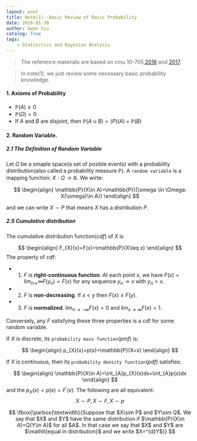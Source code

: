 ```yaml
---
layout: post
title: Note(1)--Basic Review of Basic Probability 
date: 2018-01-30
author: Gwan Siu
catalog: True
tags:
    - Statisctics and Bayesian Analysis
---
```


>The reference materials are based on cmu 10-705,[2016](http://www.stat.cmu.edu/~larry/=stat705/) and [2017](http://www.stat.cmu.edu/~siva/705/main.html).

>In note(1), we just review some necessary basic probability knowledge.

#### 1. Axioms of Probability

- $\mathbb{P}(A)\geq 0$
- $\mathbb{P}(\Omega)=0$
- If $A$ and $B$ are disjoint, then $\mathbb{P}(A\cup B)=\mathbb(P)(A)+\mathbb{P}(B)$

#### 2. Random Variable.

##### 2.1 The Definition of Random Variable
Let $\Omega$ be a smaple space(a set of posible events) with a probability distribution(also called a probability measure $\mathbb{P}$). A `random variable` is a mapping function: $X:\Omega \rightarrow \mathbb{R}$. We wirte:

$$
\begin{align}
\mathbb{P}(X\in A)=\mathbb{P}({\omega \in \Omega: X(\omega)\in A})
\end{align}
$$

and we can write $X\sim P$ that means $X$ has a distribution $P$.

##### 2.5 Cumulative distribution
The cumulative distribution function($cdf$) of $X$ is

$$
\begin{align}
    F_{X}(x)=F(x)=\mathbb{P}(X\leq x)
\end{align}
$$
The property of cdf:
- 1. $F$ is **right-continuous function**. At each point $x$, we have $F(x)=\lim_{n\rightarrow}\infty F(y_{n})=F(x)$ for any sequence $y_{n}\rightarrow x$ with $y_{n} >x$.
- 2. $F$ is **non-decreasing**. If $x<y$ then $F(x)\leq F(y)$.
- 3. $F$ is **normalized**. $\lim_{n\rightarrow -\infty}F(x)=0$ and $\lim_{x\rightarrow \infty}F(x)=1$.

Conversely, any $F$ satisfying these three properties is a cdf for some random variable.

If $X$ is discrete, its `probability mass function`($pmf$) is:

$$
\begin{align}
p_{X}(x)=p(x)=\mathbb{P}(X=x)
\end{align}
$$

If $X$ is continuous, then its `probability density function`($pdf$) satisfies:

$$
\begin{align}
\mathbb{P}(X\in A)=\int_{A}p_{X}(x)dx=\int_{A}p(x)dx
\end{align}
$$
and the $p_{X}(x)=p(x)=F^{'}(x)$. The following are all equivalent:
$$
X\sim P,X\sim F, X\sim p
$$

$$
\fbox{\parbox{\textwidth}{Suppose that $X\sim P$ and $Y\sim Q$. We say that $X$ and $Y$ have the same distribution if $\mathbb{P}(X\in A)=Q(Y\in A)$ for all $A$. In that case we say that $X$ and $Y$ are $\mathit{equal in distribution}$ and we write $X=^{d}Y$}}
$$



